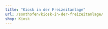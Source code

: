 ```yaml
---
title: "Kiosk in der Freizeitanlage"
url: /sonthofen/kiosk-in-der-freizeitanlage/
shop: Kiosk
---
```

